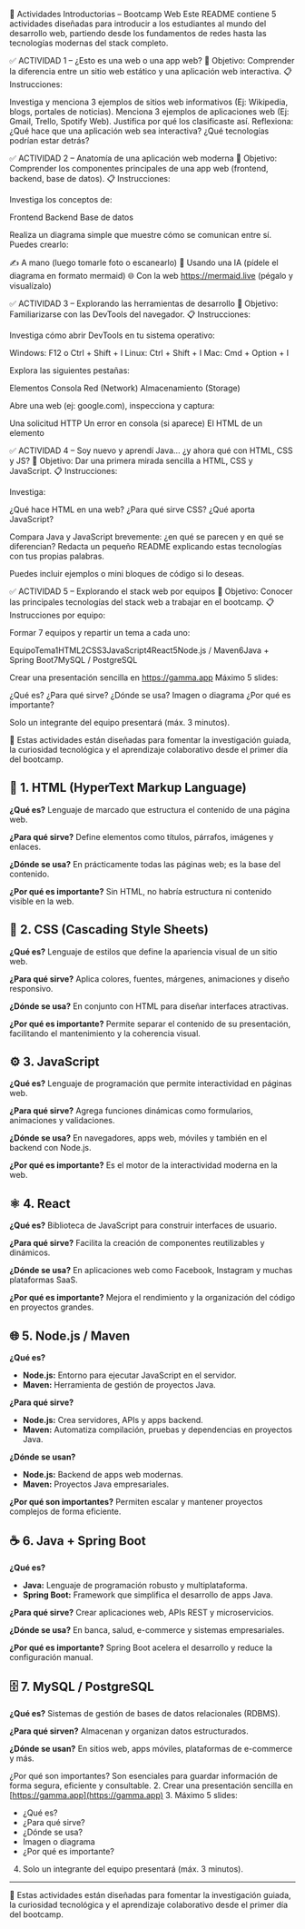 🚀 Actividades Introductorias – Bootcamp Web
Este README contiene 5 actividades diseñadas para introducir a los estudiantes al mundo del desarrollo web, partiendo desde los fundamentos de redes hasta las tecnologías modernas del stack completo.

✅ ACTIVIDAD 1 – ¿Esto es una web o una app web?
🎯 Objetivo: Comprender la diferencia entre un sitio web estático y una aplicación web interactiva.
📋 Instrucciones:

Investiga y menciona 3 ejemplos de sitios web informativos (Ej: Wikipedia, blogs, portales de noticias).
Menciona 3 ejemplos de aplicaciones web (Ej: Gmail, Trello, Spotify Web).
Justifica por qué los clasificaste así.
Reflexiona: ¿Qué hace que una aplicación web sea interactiva? ¿Qué tecnologías podrían estar detrás?


✅ ACTIVIDAD 2 – Anatomía de una aplicación web moderna
🎯 Objetivo: Comprender los componentes principales de una app web (frontend, backend, base de datos).
📋 Instrucciones:

Investiga los conceptos de:

Frontend
Backend
Base de datos


Realiza un diagrama simple que muestre cómo se comunican entre sí.
Puedes crearlo:

✍️ A mano (luego tomarle foto o escanearlo)
🤖 Usando una IA (pídele el diagrama en formato mermaid)
🌐 Con la web https://mermaid.live (pégalo y visualízalo)




✅ ACTIVIDAD 3 – Explorando las herramientas de desarrollo
🎯 Objetivo: Familiarizarse con las DevTools del navegador.
📋 Instrucciones:

Investiga cómo abrir DevTools en tu sistema operativo:

Windows: F12 o Ctrl + Shift + I
Linux: Ctrl + Shift + I
Mac: Cmd + Option + I


Explora las siguientes pestañas:

Elementos
Consola
Red (Network)
Almacenamiento (Storage)


Abre una web (ej: google.com), inspecciona y captura:

Una solicitud HTTP
Un error en consola (si aparece)
El HTML de un elemento




✅ ACTIVIDAD 4 – Soy nuevo y aprendí Java… ¿y ahora qué con HTML, CSS y JS?
🎯 Objetivo: Dar una primera mirada sencilla a HTML, CSS y JavaScript.
📋 Instrucciones:

Investiga:

¿Qué hace HTML en una web?
¿Para qué sirve CSS?
¿Qué aporta JavaScript?


Compara Java y JavaScript brevemente: ¿en qué se parecen y en qué se diferencian?
Redacta un pequeño README explicando estas tecnologías con tus propias palabras.

Puedes incluir ejemplos o mini bloques de código si lo deseas.




✅ ACTIVIDAD 5 – Explorando el stack web por equipos
🎯 Objetivo: Conocer las principales tecnologías del stack web a trabajar en el bootcamp.
📋 Instrucciones por equipo:

Formar 7 equipos y repartir un tema a cada uno:

EquipoTema1HTML2CSS3JavaScript4React5Node.js / Maven6Java + Spring Boot7MySQL / PostgreSQL

Crear una presentación sencilla en https://gamma.app
Máximo 5 slides:

¿Qué es?
¿Para qué sirve?
¿Dónde se usa?
Imagen o diagrama
¿Por qué es importante?


Solo un integrante del equipo presentará (máx. 3 minutos).


📌 Estas actividades están diseñadas para fomentar la investigación guiada, la curiosidad tecnológica y el aprendizaje colaborativo desde el primer día del bootcamp.

## 🧱 1. HTML (HyperText Markup Language)

**¿Qué es?** Lenguaje de marcado que estructura el contenido de una página web.

**¿Para qué sirve?** Define elementos como títulos, párrafos, imágenes y enlaces.

**¿Dónde se usa?** En prácticamente todas las páginas web; es la base del contenido.

**¿Por qué es importante?** Sin HTML, no habría estructura ni contenido visible en la web.

## 🎨 2. CSS (Cascading Style Sheets)

**¿Qué es?** Lenguaje de estilos que define la apariencia visual de un sitio web.

**¿Para qué sirve?** Aplica colores, fuentes, márgenes, animaciones y diseño responsivo.

**¿Dónde se usa?** En conjunto con HTML para diseñar interfaces atractivas.

**¿Por qué es importante?** Permite separar el contenido de su presentación, facilitando el mantenimiento y la coherencia visual.

## ⚙️ 3. JavaScript

**¿Qué es?** Lenguaje de programación que permite interactividad en páginas web.

**¿Para qué sirve?** Agrega funciones dinámicas como formularios, animaciones y validaciones.

**¿Dónde se usa?** En navegadores, apps web, móviles y también en el backend con Node.js.

**¿Por qué es importante?** Es el motor de la interactividad moderna en la web.

## ⚛️ 4. React

**¿Qué es?** Biblioteca de JavaScript para construir interfaces de usuario.

**¿Para qué sirve?** Facilita la creación de componentes reutilizables y dinámicos.

**¿Dónde se usa?** En aplicaciones web como Facebook, Instagram y muchas plataformas SaaS.

**¿Por qué es importante?** Mejora el rendimiento y la organización del código en proyectos grandes.

## 🌐 5. Node.js / Maven

**¿Qué es?**
- **Node.js:** Entorno para ejecutar JavaScript en el servidor.
- **Maven:** Herramienta de gestión de proyectos Java.

**¿Para qué sirve?**
- **Node.js:** Crea servidores, APIs y apps backend.
- **Maven:** Automatiza compilación, pruebas y dependencias en proyectos Java.

**¿Dónde se usan?**
- **Node.js:** Backend de apps web modernas.
- **Maven:** Proyectos Java empresariales.

**¿Por qué son importantes?** Permiten escalar y mantener proyectos complejos de forma eficiente.

## ☕ 6. Java + Spring Boot

**¿Qué es?**
- **Java:** Lenguaje de programación robusto y multiplataforma.
- **Spring Boot:** Framework que simplifica el desarrollo de apps Java.

**¿Para qué sirve?** Crear aplicaciones web, APIs REST y microservicios.

**¿Dónde se usa?** En banca, salud, e-commerce y sistemas empresariales.

**¿Por qué es importante?** Spring Boot acelera el desarrollo y reduce la configuración manual.

## 🗄️ 7. MySQL / PostgreSQL

**¿Qué es?** Sistemas de gestión de bases de datos relacionales (RDBMS).

**¿Para qué sirven?** Almacenan y organizan datos estructurados.

**¿Dónde se usan?** En sitios web, apps móviles, plataformas de e-commerce y más.


¿Por qué son importantes? Son esenciales para guardar información de forma segura, eficiente y consultable.
2. Crear una presentación sencilla en [https://gamma.app](https://gamma.app)
3. Máximo 5 slides:
   - ¿Qué es?
   - ¿Para qué sirve?
   - ¿Dónde se usa?
   - Imagen o diagrama
   - ¿Por qué es importante?
4. Solo un integrante del equipo presentará (máx. 3 minutos).

---

📌 Estas actividades están diseñadas para fomentar la investigación guiada, la curiosidad tecnológica y el aprendizaje colaborativo desde el primer día del bootcamp.
